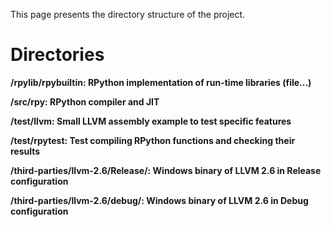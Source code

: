 This page presents the directory structure of the project.

# Directories #

**/rpylib/rpybuiltin: RPython implementation of run-time libraries (file...)**

**/src/rpy: RPython compiler and JIT**

**/test/llvm: Small LLVM assembly example to test specific features**

**/test/rpytest: Test compiling RPython functions and checking their results**

**/third-parties/llvm-2.6/Release/: Windows binary of LLVM 2.6 in Release configuration**

**/third-parties/llvm-2.6/debug/: Windows binary of LLVM 2.6 in Debug configuration**


